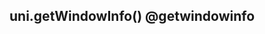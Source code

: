 ## uni.getWindowInfo() @getwindowinfo

<!-- UTSAPIJSON.getWindowInfo.description -->

<!-- UTSAPIJSON.getWindowInfo.param -->

<!-- UTSAPIJSON.getWindowInfo.returnValue -->

<!-- UTSAPIJSON.getWindowInfo.compatibility -->

<!-- UTSAPIJSON.getWindowInfo.tutorial -->

<!-- UTSAPIJSON.general_type.name -->

<!-- UTSAPIJSON.general_type.param -->